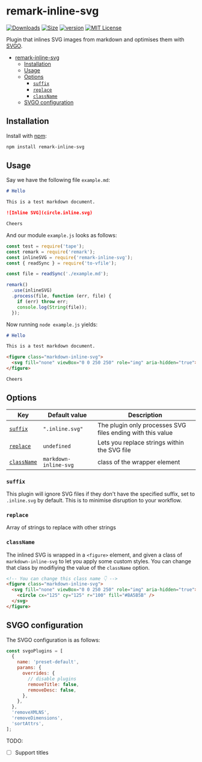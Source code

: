 # remark-inline-svg

<!-- prettier-ignore-start -->
<!-- Definitions at the end of the document -->
[![Downloads][downloads-badge]][downloads]
[![Size][size-badge]][size]
[![version](https://img.shields.io/npm/v/remark-inline-svg.svg?style=flat-square)](https://www.npmjs.com/package/remark-inline-svg)
[![MIT License](https://img.shields.io/npm/l/remark-inline-svg.svg?style=flat-square)](https://github.com/alvinometric/remark-inline-svg/blob/main/LICENSE)
<!-- prettier-ignore-end -->

Plugin that inlines SVG images from markdown and optimises them with [SVGO](https://github.com/svg/svgo).

- [remark-inline-svg](#remark-inline-svg)
  - [Installation](#installation)
  - [Usage](#usage)
  - [Options](#options)
    - [`suffix`](#suffix)
    - [`replace`](#replace)
    - [`className`](#classname)
  - [SVGO configuration](#svgo-configuration)

## Installation

Install with [npm](https://www.npmjs.com/):

```sh
npm install remark-inline-svg
```

## Usage

Say we have the following file `example.md`:

```markdown
# Hello

This is a test markdown document.

![Inline SVG](circle.inline.svg)

Cheers
```

And our module `example.js` looks as follows:

```js
const test = require('tape');
const remark = require('remark');
const inlineSVG = require('remark-inline-svg');
const { readSync } = require('to-vfile');

const file = readSync('./example.md');

remark()
  .use(inlineSVG)
  .process(file, function (err, file) {
    if (err) throw err;
    console.log(String(file));
  });
```

Now running `node example.js` yields:

```markdown
# Hello

This is a test markdown document.

<figure class="markdown-inline-svg">
  <svg fill="none" viewBox="0 0 250 250" role="img" aria-hidden="true"><circle cx="125" cy="125" r="100" fill="#BA5B5B"/></svg>
</figure>

Cheers
```

## Options

| Key                       | Default value         | Description                                                |
| ------------------------- | --------------------- | ---------------------------------------------------------- |
| [`suffix`](#suffix)       | `".inline.svg"`       | The plugin only processes SVG files ending with this value |
| [`replace`](#replace)     | `undefined`           | Lets you replace strings within the SVG file               |
| [`className`](#className) | `markdown-inline-svg` | class of the wrapper element                               |

### `suffix`

This plugin will ignore SVG files if they don't have the specified suffix, set to `.inline.svg` by default. This is to minimise disruption to your workflow.

### `replace`

Array of strings to replace with other strings

### `className`

The inlined SVG is wrapped in a `<figure>` element, and given a class of `markdown-inline-svg` to let you apply some custom styles. You can change that class by modifiying the value of the `className` option.

```html
<!-- You can change this class name 👇 -->
<figure class="markdown-inline-svg">
  <svg fill="none" viewBox="0 0 250 250" role="img" aria-hidden="true">
    <circle cx="125" cy="125" r="100" fill="#BA5B5B" />
  </svg>
</figure>
```

## SVGO configuration

The SVGO configuration is as follows:

```js
const svgoPlugins = [
  {
    name: 'preset-default',
    params: {
      overrides: {
        // disable plugins
        removeTitle: false,
        removeDesc: false,
      },
    },
  },
  'removeXMLNS',
  'removeDimensions',
  'sortAttrs',
];
```

TODO:

- [ ] Support titles

[downloads-badge]: https://img.shields.io/npm/dm/remark-inline-svg.svg?style=flat-square
[downloads]: https://www.npmjs.com/package/remark-inline-svg
[size-badge]: https://img.shields.io/bundlephobia/minzip/remark-inline-svg.svg?style=flat-square
[size]: https://bundlephobia.com/result?p=remark-inline-svg
